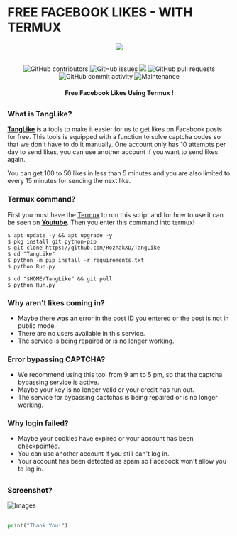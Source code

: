 # FREE FACEBOOK LIKES - WITH TERMUX
<div align="center">
  <img src="https://github.com/RozhakXD/TangLike/assets/65714340/f44d7030-ef1e-4dd9-a5f7-1d6790830f68">
  <br>
  <br>
  <p>
    <img alt="GitHub contributors" src="https://img.shields.io/github/contributors/rozhakxd/TangLike">
    <img alt="GitHub issues" src="https://img.shields.io/github/issues/rozhakxd/TangLike">
    <img src="https://img.shields.io/badge/PRs-welcome-brightgreen.svg?style=shields">
    <img alt="GitHub pull requests" src="https://img.shields.io/github/issues-pr/rozhakxd/TangLike">
    <img alt="GitHub commit activity" src="https://img.shields.io/github/commit-activity/m/rozhakxd/TangLike">
    <img alt="Maintenance" src="https://img.shields.io/maintenance/no/2024">
  </p>
  <h4> Free Facebook Likes Using Termux ! </h4>
</div>

##

### What is TangLike?
[**TangLike**](https://github.com/RozhakXD/TangLike) is a tools to make it easier for us to get likes on Facebook posts for free. This tools is equipped with a function to solve captcha codes so that we don't have to do it manually. One account only has 10 attempts per day to send likes, you can use another account if you want to send likes again.

You can get 100 to 50 likes in less than 5 minutes and you are also limited to every 15 minutes for sending the next like.

### Termux command?
First you must have the [Termux](https://f-droid.org/repo/com.termux_118.apk) to run this script and for how to use it can be seen on [**Youtube**](https://www.youtube.com/rozhakid). Then you enter this command into termux!

```
$ apt update -y && apt upgrade -y
$ pkg install git python-pip
$ git clone https://github.com/RozhakXD/TangLike
$ cd "TangLike"
$ python -m pip install -r requirements.txt
$ python Run.py
```

```
$ cd "$HOME/TangLike" && git pull
$ python Run.py
```

### Why aren't likes coming in?
- Maybe there was an error in the post ID you entered or the post is not in public mode.
- There are no users available in this service.
- The service is being repaired or is no longer working.

### Error bypassing CAPTCHA?
- We recommend using this tool from 9 am to 5 pm, so that the captcha bypassing service is active.
- Maybe your key is no longer valid or your credit has run out.
- The service for bypassing captchas is being repaired or is no longer working.

### Why login failed?
- Maybe your cookies have expired or your account has been checkpointed.
- You can use another account if you still can't log in.
- Your account has been detected as spam so Facebook won't allow you to log in.

##

### Screenshot?
![Images](https://github.com/RozhakXD/TangLike/assets/65714340/7299c82b-af9f-4437-9e2e-4f1c380cce4a)

##
```python
print("Thank You!")
```
##

